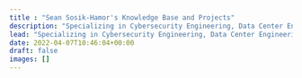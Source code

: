 ```yaml
---
title : "Sean Sosik-Hamor's Knowledge Base and Projects"
description: "Specializing in Cybersecurity Engineering, Data Center Engineering, Photography, Event Logistics, and Event Networks, Sean has many interests and hobbies. After leaving his footprints all over the net, Sciri.net was created as Sean's knowledge base and index of personal, professional, and family projects."
lead: "Specializing in Cybersecurity Engineering, Data Center Engineering, Photography, Event Logistics, and Event Networks, Sean has many interests and hobbies. After leaving his footprints all over the net, Sciri.net was created as Sean's knowledge base and index of personal, professional, and family projects."
date: 2022-04-07T10:46:04+00:00
draft: false
images: []
---
```

